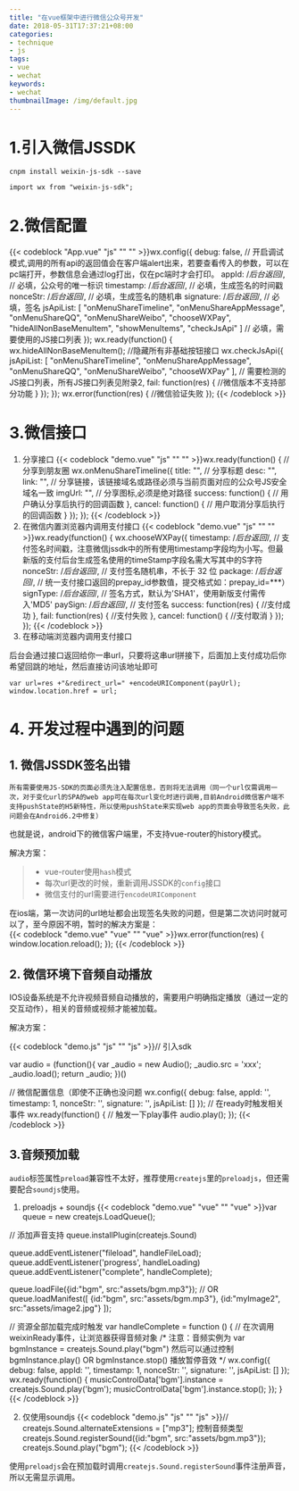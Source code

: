```yaml
---
title: "在vue框架中进行微信公众号开发"
date: 2018-05-31T17:37:21+08:00
categories:
- technique
- js
tags:
- vue
- wechat
keywords:
- wechat
thumbnailImage: /img/default.jpg
---
```


<!--more-->

<!-- toc -->

# 1.引入微信JSSDK
    cnpm install weixin-js-sdk --save

    import wx from "weixin-js-sdk";
# 2.微信配置
{{< codeblock "App.vue" "js" "" "" >}}wx.config({
    debug: false, // 开启调试模式,调用的所有api的返回值会在客户端alert出来，若要查看传入的参数，可以在pc端打开，参数信息会通过log打出，仅在pc端时才会打印。
    appId: /*后台返回*/, // 必填，公众号的唯一标识
    timestamp: /*后台返回*/, // 必填，生成签名的时间戳
    nonceStr: /*后台返回*/, // 必填，生成签名的随机串
    signature: /*后台返回*/, // 必填，签名
    jsApiList: [
        "onMenuShareTimeline",
        "onMenuShareAppMessage",
        "onMenuShareQQ",
        "onMenuShareWeibo",
        "chooseWXPay",
        "hideAllNonBaseMenuItem",
        "showMenuItems",
        "checkJsApi"
    ] // 必填，需要使用的JS接口列表
});
wx.ready(function() {
    wx.hideAllNonBaseMenuItem(); //隐藏所有非基础按钮接口
    wx.checkJsApi({
        jsApiList: [
        "onMenuShareTimeline",
        "onMenuShareAppMessage",
        "onMenuShareQQ",
        "onMenuShareWeibo",
        "chooseWXPay"
        ], // 需要检测的JS接口列表，所有JS接口列表见附录2,
        fail: function(res) {
            //微信版本不支持部分功能
        }
    });
});
wx.error(function(res) {
    //微信验证失败
});
{{< /codeblock >}}
# 3.微信接口
1. 分享接口
{{< codeblock "demo.vue" "js" "" "" >}}wx.ready(function() {
    //分享到朋友圈
    wx.onMenuShareTimeline({
        title: "", // 分享标题
        desc: "",
        link: "", // 分享链接，该链接域名或路径必须与当前页面对应的公众号JS安全域名一致
        imgUrl: "", // 分享图标,必须是绝对路径
        success: function() {
            // 用户确认分享后执行的回调函数
        },
        cancel: function() {
            // 用户取消分享后执行的回调函数
        }
    });
});
{{< /codeblock >}}
2. 在微信内置浏览器内调用支付接口
{{< codeblock "demo.vue" "js" "" "" >}}wx.ready(function() {
    wx.chooseWXPay({
        timestamp: /*后台返回*/, // 支付签名时间戳，注意微信jssdk中的所有使用timestamp字段均为小写。但最新版的支付后台生成签名使用的timeStamp字段名需大写其中的S字符
        nonceStr: /*后台返回*/, // 支付签名随机串，不长于 32 位
        package: /*后台返回*/, // 统一支付接口返回的prepay_id参数值，提交格式如：prepay_id=\*\*\*）
        signType: /*后台返回*/, // 签名方式，默认为'SHA1'，使用新版支付需传入'MD5'
        paySign: /*后台返回*/, // 支付签名
        success: function(res) {
        //支付成功
        },
        fail: function(res) {
        //支付失败
        },
        cancel: function() {
        //支付取消
        }
    });
});
{{< /codeblock >}}
3. 在移动端浏览器内调用支付接口  

  后台会通过接口返回给你一串url，只要将这串url拼接下，后面加上支付成功后你希望回跳的地址，然后直接访问该地址即可  

    var url=res +"&redirect_url=" +encodeURIComponent(payUrl);
    window.location.href = url;     

# 4. 开发过程中遇到的问题    
## 1. 微信JSSDK签名出错  
`所有需要使用JS-SDK的页面必须先注入配置信息，否则将无法调用（同一个url仅需调用一次，对于变化url的SPA的web app可在每次url变化时进行调用,目前Android微信客户端不支持pushState的H5新特性，所以使用pushState来实现web app的页面会导致签名失败，此问题会在Android6.2中修复）`  

也就是说，android下的微信客户端里，不支持vue-router的history模式。  

解决方案：  

> * vue-router使用`hash`模式
> * 每次url更改的时候，重新调用JSSDK的`config`接口
> * 微信支付的url需要进行`encodeURIComponent`

在ios端，第一次访问的url地址都会出现签名失败的问题，但是第二次访问时就可以了，至今原因不明，暂时的解决方案是：  
{{< codeblock "demo.vue" "vue" "" "vue" >}}wx.error(function(res) {
    window.location.reload();
});
{{< /codeblock >}}  

## 2. 微信环境下音频自动播放 
IOS设备系统是不允许视频音频自动播放的，需要用户明确指定播放（通过一定的交互动作），相关的音频或视频才能被加载。  

解决方案：  

{{< codeblock "demo.js" "js" "" "js" >}}// 引入sdk
<script src="https://res.wx.qq.com/open/js/jweixin-1.0.0.js"></script>

var audio = (function(){
  var _audio = new Audio();
  _audio.src = 'xxx';
  _audio.load();
  return _audio;
})()

// 微信配置信息（即使不正确也没问题
wx.config({
  debug: false,
  appId: '',
  timestamp: 1,
  nonceStr: '',
  signature: '',
  jsApiList: []
});
// 在ready时触发相关事件
wx.ready(function() {
  // 触发一下play事件
  audio.play();
});
{{< /codeblock >}}   

## 3.音频预加载 
`audio`标签属性`preload`兼容性不太好，推荐使用`createjs`里的`preloadjs`，但还需要配合`soundjs`使用。  

1. preloadjs + soundjs
{{< codeblock "demo.vue" "vue" "" "vue" >}}var queue = new createjs.LoadQueue();

// 添加声音支持
queue.installPlugin(createjs.Sound)

queue.addEventListener("fileload", handleFileLoad);
queue.addEventListener('progress', handleLoading)
queue.addEventListener("complete", handleComplete);
 
queue.loadFile({id:"bgm", src:"assets/bgm.mp3"});
// OR
queue.loadManifest([
  {id:"bgm", src:"assets/bgm.mp3"},
  {id:"myImage2", src:"assets/image2.jpg"}
]);

// 资源全部加载完成时触发
var handleComplete = function () {
  // 在次调用weixinReady事件，让浏览器获得音频对象
  /*
     注意：音频实例为 var bgmInstance = createjs.Sound.play("bgm")
     然后可以通过控制 bgmInstance.play() OR bgmInstance.stop() 播放暂停音效
  */
  wx.config({
    debug: false,
    appId: '',
    timestamp: 1,
    nonceStr: '',
    signature: '',
    jsApiList: []
  });
  wx.ready(function() {
    musicControlData['bgm'].instance = createjs.Sound.play('bgm');
    musicControlData['bgm'].instance.stop();
  });
}
{{< /codeblock >}}  

2. 仅使用soundjs
{{< codeblock "demo.js" "js" "" "js" >}}// createjs.Sound.alternateExtensions = ["mp3"]; 控制音频类型
createjs.Sound.registerSound({id:"bgm", src:"assets/bgm.mp3"});
createjs.Sound.play("bgm");
{{< /codeblock >}}  

使用`preloadjs`会在预加载时调用`createjs.Sound.registerSound`事件注册声音，所以无需显示调用。